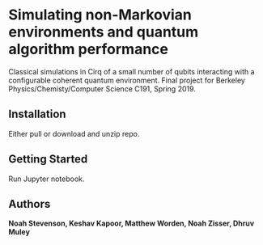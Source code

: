 # Simulating non-Markovian environments and quantum algorithm performance

Classical simulations in Cirq of a small number of qubits interacting with a configurable coherent quantum environment. 
Final project for Berkeley Physics/Chemisty/Computer Science C191, Spring 2019. 

## Installation

Either pull or download and unzip repo.

## Getting Started

Run Jupyter notebook. 

## Authors

**Noah Stevenson, Keshav Kapoor, Matthew Worden, Noah Zisser, Dhruv Muley** 

